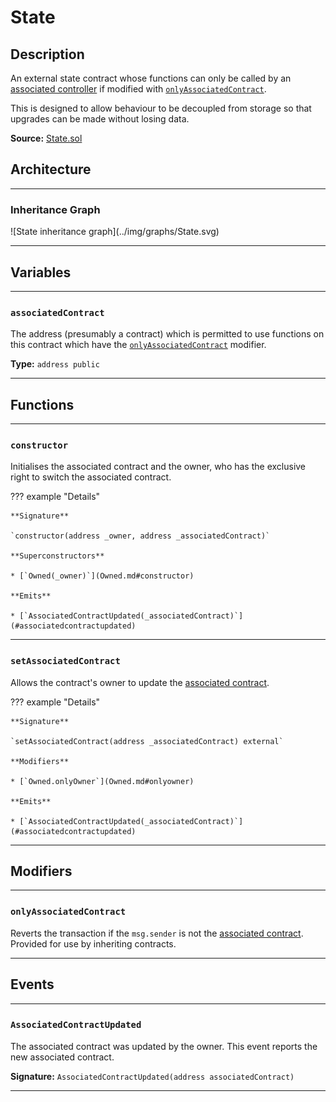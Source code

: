 # State

## Description

An external state contract whose functions can only be called by an [associated controller](#associatedcontract) if modified with [`onlyAssociatedContract`](#onlyassociatedcontract).

This is designed to allow behaviour to be decoupled from storage so that upgrades can be made without losing data.

**Source:** [State.sol](https://github.com/Synthetixio/oikos/blob/master/contracts/State.sol)

## Architecture

---

### Inheritance Graph

<centered-image>
    ![State inheritance graph](../img/graphs/State.svg)
</centered-image>

---

## Variables

---

### `associatedContract`

The address (presumably a contract) which is permitted to use functions on this contract which have the [`onlyAssociatedContract`](#onlyassociatedcontract) modifier.

**Type:** `address public`

---

## Functions

---

### `constructor`

Initialises the associated contract and the owner, who has the exclusive right to switch the associated contract.

??? example "Details"

    **Signature**

    `constructor(address _owner, address _associatedContract)`

    **Superconstructors**

    * [`Owned(_owner)`](Owned.md#constructor)

    **Emits**

    * [`AssociatedContractUpdated(_associatedContract)`](#associatedcontractupdated)

---

### `setAssociatedContract`

Allows the contract's owner to update the [associated contract](#associatedContract).

??? example "Details"

    **Signature**

    `setAssociatedContract(address _associatedContract) external`

    **Modifiers**

    * [`Owned.onlyOwner`](Owned.md#onlyowner)

    **Emits**

    * [`AssociatedContractUpdated(_associatedContract)`](#associatedcontractupdated)

---

## Modifiers

---

### `onlyAssociatedContract`

Reverts the transaction if the `msg.sender` is not the [associated contract](#associatedcontract). Provided for use by inheriting contracts.

---

## Events

---

### `AssociatedContractUpdated`

The associated contract was updated by the owner. This event reports the new associated contract.

**Signature:** `AssociatedContractUpdated(address associatedContract)`

---

